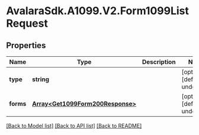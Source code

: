 # AvalaraSdk.A1099.V2.Form1099ListRequest

## Properties

Name | Type | Description | Notes
------------ | ------------- | ------------- | -------------
**type** | **string** |  | [optional] [default to undefined]
**forms** | [**Array&lt;Get1099Form200Response&gt;**](Get1099Form200Response.md) |  | [optional] [default to undefined]

[[Back to Model list]](../../../README.md#documentation-for-models) [[Back to API list]](../../../README.md#documentation-for-api-endpoints) [[Back to README]](../../../README.md)

